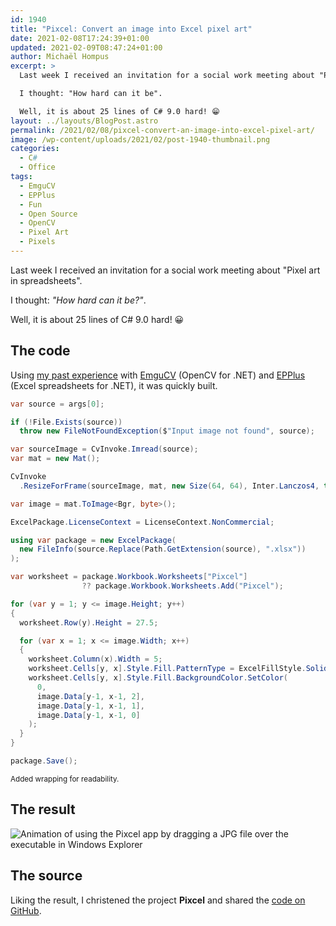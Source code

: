 ```yaml
---
id: 1940
title: "Pixcel: Convert an image into Excel pixel art"
date: 2021-02-08T17:24:39+01:00
updated: 2021-02-09T08:47:24+01:00
author: Michaël Hompus
excerpt: >
  Last week I received an invitation for a social work meeting about "Pixel art in spreadsheets".

  I thought: "How hard can it be".

  Well, it is about 25 lines of C# 9.0 hard! 😁
layout: ../layouts/BlogPost.astro
permalink: /2021/02/08/pixcel-convert-an-image-into-excel-pixel-art/
image: /wp-content/uploads/2021/02/post-1940-thumbnail.png
categories:
  - C#
  - Office
tags:
  - EmguCV
  - EPPlus
  - Fun
  - Open Source
  - OpenCV
  - Pixel Art
  - Pixels
---
```


Last week I received an invitation for a social work meeting about "Pixel art in spreadsheets".

I thought: _"How hard can it be?"_.

Well, it is about 25 lines of C# 9.0 hard! 😀

<!--more-->

## The code

Using [my past experience][BLOG_DOTNETFLIX_ML_XBOX] with [EmguCV][EMGUCV] (OpenCV for .NET)
and [EPPlus][EPPLUS] (Excel spreadsheets for .NET), it was quickly built.

```csharp title="Program.cs"
var source = args[0];

if (!File.Exists(source))
  throw new FileNotFoundException($"Input image not found", source);

var sourceImage = CvInvoke.Imread(source);
var mat = new Mat();

CvInvoke
  .ResizeForFrame(sourceImage, mat, new Size(64, 64), Inter.Lanczos4, true);

var image = mat.ToImage<Bgr, byte>();

ExcelPackage.LicenseContext = LicenseContext.NonCommercial;

using var package = new ExcelPackage(
  new FileInfo(source.Replace(Path.GetExtension(source), ".xlsx"))
);

var worksheet = package.Workbook.Worksheets["Pixcel"]
                ?? package.Workbook.Worksheets.Add("Pixcel");

for (var y = 1; y <= image.Height; y++)
{
  worksheet.Row(y).Height = 27.5;

  for (var x = 1; x <= image.Width; x++)
  {
    worksheet.Column(x).Width = 5;
    worksheet.Cells[y, x].Style.Fill.PatternType = ExcelFillStyle.Solid;
    worksheet.Cells[y, x].Style.Fill.BackgroundColor.SetColor(
      0,
      image.Data[y-1, x-1, 2],
      image.Data[y-1, x-1, 1],
      image.Data[y-1, x-1, 0]
    );
  }
}

package.Save();
```

<small>Added wrapping for readability.</small>

## The result

![Animation of using the Pixcel app by dragging a JPG file over the executable in Windows Explorer](/wp-content/uploads/2021/02/demo.gif "Demonstration of the Pixcel app.")

## The source

Liking the result, I christened the project **Pixcel** and shared the [code on GitHub][GITHUB_REPO].

[BLOG_DOTNETFLIX_ML_XBOX]: /2020/10/19/three-episodes-about-machine-learning-and-xbox-achievements-at-dotnetflix
[EMGUCV]: https://www.emgu.com/
[EPPLUS]: https://www.epplussoftware.com/
[GITHUB_REPO]: https://github.com/eNeRGy164/Pixcel
